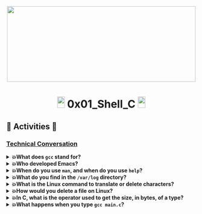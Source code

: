 <div align="center"><img src="https://user-images.githubusercontent.com/66263776/98416555-43fa9b80-204d-11eb-800a-df8e19b62655.jpg" width="500" height= "200"> </div>

# <div align="center"><img src="https://user-images.githubusercontent.com/66263776/98705433-b6b88f00-234b-11eb-97b7-cb193f7424f4.png" width="20" height= "30"> 0x01_Shell_C <img src="https://user-images.githubusercontent.com/66263776/98705433-b6b88f00-234b-11eb-97b7-cb193f7424f4.png" width="20" height= "30"></div>

## :memo: Activities :memo:
### <u>Technical Conversation</u>
<details>
    <summary><b>💥What does <code>gcc</code> stand for?</b></summary>
</details>
<details>
    <summary><b>💥Who developed Emacs?</b></summary>
    
    Guido van Rossum
</details>
<details>
    <summary><b>💥When do you use <code>man</code>, and when do you use <code>help</code>?</b></summary>
</details>
<details>
    <summary><b>💥What do you find in the <code>/var/log</code> directory?</b></summary>
</details>
<details>
    <summary><b>💥What is the Linux command to translate or delete characters?</b></summary>
</details>
<details>
    <summary><b>💥How would you delete a file on Linux?</b></summary>
</details>
<details>
    <summary><b>💥In C, what is the operator used to get the size, in bytes, of a type?</b></summary>
</details>
<details>
    <summary><b>💥What happens when you type <code>gcc main.c</code>?</b></summary>
    It is a compiler of project GNU requires the follow step like:
    1) Preproccesor:
    * Remove comment in yuor code
    * Replaces macros. The macros will be replace to C proproccesor with their definitions throughout the program.
    *Include header file(.h). This contains all file of declaration (function, macros) that can be substituted into your program.
    2) Assembler:
    Convert the code into the pure binary or machine language
    3) Linker:
    And in this last step, object code becomes executable
</details>